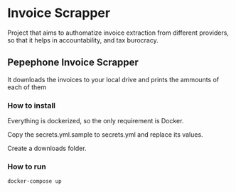 # Invoice Scrapper

Project that aims to authomatize invoice extraction from different providers, so that it helps in accountability, and tax burocracy.

## Pepephone Invoice Scrapper
It downloads the invoices to your local drive and prints the ammounts of each of them

### How to install
Everything is dockerized, so the only requirement is Docker.

Copy the secrets.yml.sample to secrets.yml and replace its values.

Create a downloads folder.

### How to run

```bash
docker-compose up
```